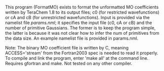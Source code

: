 This program (FormatMO) exists to format the unformatted MO coefficients written by TeraChem 1.8 to its output files; c0 (for restricted wavefunctions) or cA and cB (for unrestricted wavefunctions).
Input is provided via the namelist file *params.nml*; it specifies the input file (c0, cA or cB) and the number of primitive Gaussians.
The former is to keep the program simple, the latter is because it was not clear how to infer the num of primitives from the data size.
An example namelist file is provided in params.nml.

Note: The binary MO coefficient file is written by C, meaning ACCESS='stream' from the Fortran2003 spec is needed to read it properly.
To compile and link the program, enter 'make all' at the command line. Requires gfortran and make. Not tested on any other compiler.
